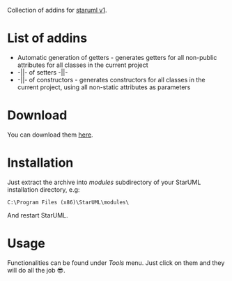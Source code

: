 

Collection of addins for [staruml v1](http://staruml.sourceforge.net/v1/).


# List of addins

- Automatic generation of getters - generates getters for all non-public attributes for all classes in the current project
- -||- of setters -||-
- -||- of constructors - generates constructors for all classes in the current project, using all non-static attributes as parameters

# Download

You can download them [here](https://github.com/in0finite/staruml1addins/raw/master/staruml1addins.zip).

# Installation

Just extract the archive into *modules* subdirectory of your StarUML installation directory, e.g:

	C:\Program Files (x86)\StarUML\modules\

And restart StarUML.

# Usage

Functionalities can be found under *Tools* menu. Just click on them and they will do all the job :sunglasses:.

